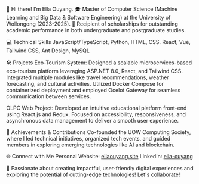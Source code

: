👋 Hi there! I’m Ella Ouyang. 
🎓 Master of Computer Science (Machine Learning and Big Data & Software Engineering) at the University of Wollongong (2023-2025).
🌟 Recipient of scholarships for outstanding academic performance in both undergraduate and postgraduate studies.

💻 Technical Skills
JavaScript/TypeScript, Python, HTML, CSS.
React, Vue, Tailwind CSS, Ant Design, MySQL

🛠️ Projects
Eco-Tourism System:
Designed a scalable microservices-based eco-tourism platform leveraging ASP.NET 8.0, React, and Tailwind CSS. Integrated multiple modules like travel recommendations, weather forecasting, and cultural activities. Utilized Docker Compose for containerized deployment and employed Ocelot Gateway for seamless communication between services.

OLPC Web Project:
Developed an intuitive educational platform front-end using React.js and Redux. Focused on accessibility, responsiveness, and asynchronous data management to deliver a smooth user experience.

🌟 Achievements & Contributions
Co-founded the UOW Computing Society, where I led technical initiatives, organized tech events, and guided members in exploring emerging technologies like AI and blockchain.

🌐 Connect with Me
Personal Website: [ellaouyang.site](https://www.ellaouyang.site/)
LinkedIn: [ella-ouyang](https://www.linkedin.com/in/ella-ouyang/)

🚀 Passionate about creating impactful, user-friendly digital experiences and exploring the potential of cutting-edge technologies! Let's collaborate!
